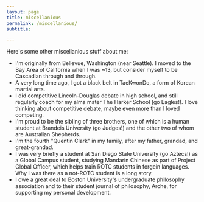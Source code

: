 ```yaml
---
layout: page
title: miscellanious
permalink: /miscellanious/
subtitle: 

---
```


Here's some other miscellanious stuff about me:
- I'm originally from Bellevue, Washington (near Seattle). I moved to the Bay Area of California when I was ~13, but consider myself to be Cascadian through and through.
- A very long time ago, I got a black belt in TaeKwonDo, a form of Korean martial arts. 
- I did competitive Lincoln-Douglas debate in high school, and still regularly coach for my alma mater The Harker School (go Eagles!). I love thinking about competitive debate, maybe even more than I loved competing. 
- I'm proud to be the sibling of three brothers, one of which is a human student at Brandeis University (go Judges!) and the other two of whom are Australian Shepherds. 
- I'm the fourth "Quentin Clark" in my family, after my father, grandad, and great-grandad. 
- I was very briefly a student at San Diego State University (go Aztecs!) as a Global Campus student, studying Mandarin Chinese as part of Project Global Officer, which helps train ROTC students in forgein languages. Why I was there as a not-ROTC student is a long story.
- I owe a great deal to Boston University's undergraduate philosophy association and to their student journal of philosophy, Arche, for supporting my personal development. 